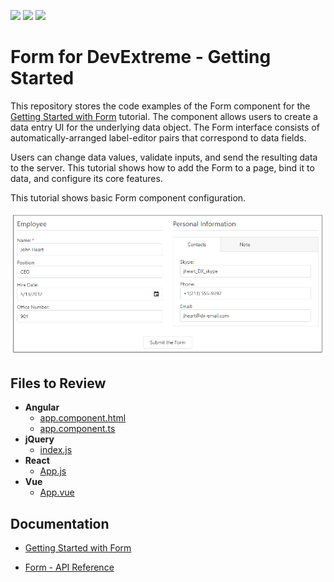 <!-- default badges list -->
![](https://img.shields.io/endpoint?url=https://codecentral.devexpress.com/api/v1/VersionRange/324144158/20.2.4%2B)
[![](https://img.shields.io/badge/Open_in_DevExpress_Support_Center-FF7200?style=flat-square&logo=DevExpress&logoColor=white)](https://supportcenter.devexpress.com/ticket/details/T960431)
[![](https://img.shields.io/badge/📖_How_to_use_DevExpress_Examples-e9f6fc?style=flat-square)](https://docs.devexpress.com/GeneralInformation/403183)
<!-- default badges end -->
# Form for DevExtreme - Getting Started 

This repository stores the code examples of the Form component for the [Getting Started with Form](https://js.devexpress.com/Documentation/Guide/UI_Components/Form/Getting_Started_with_Form/) tutorial. The component allows users to create a data entry UI for the underlying data object. The Form interface consists of automatically-arranged label-editor pairs that correspond to data fields. 

Users can change data values, validate inputs, and send the resulting data to the server. This tutorial shows how to add the Form to a page, bind it to data, and configure its core features.

This tutorial shows basic Form component configuration.

<div align="center"><img src="./form.png" /></div>

## Files to Review

- **Angular**
    - [app.component.html](angular/src/app/app.component.html)
    - [app.component.ts](angular/src/app/app.component.ts)
- **jQuery**
    - [index.js](jQuery/src/index.js)
- **React**
    - [App.js](react/src/App.js)
- **Vue**
    - [App.vue](vue/src/App.vue)

## Documentation

- [Getting Started with Form](https://js.devexpress.com/Documentation/Guide/UI_Components/Form/Getting_Started_with_Form/)

- [Form - API Reference](https://js.devexpress.com/Documentation/ApiReference/UI_Components/dxForm/)
